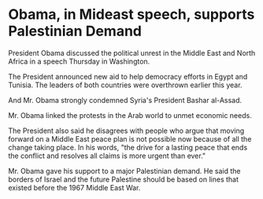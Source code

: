 # Obama, in Mideast speech, supports Palestinian Demand

President Obama discussed the political unrest in the Middle East and North Africa in a speech Thursday in Washington.

The President announced new aid to help democracy efforts in Egypt and Tunisia. The leaders of both countries were overthrown earlier this year.

And Mr. Obama strongly condemned Syria's President Bashar al-Assad.  

Mr. Obama linked the protests in the Arab world to unmet economic needs.

The President also said he disagrees with people who argue that moving forward on a Middle East peace plan is not possible now because of all the change taking place. In his words, "the drive for a lasting peace that ends the conflict and resolves all claims is more urgent than ever."

Mr. Obama gave his support to a major Palestinian demand. He said the borders of Israel and the future Palestine should be based on lines that existed before the 1967 Middle East War.
